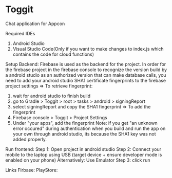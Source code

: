 # Toggit
Chat application for Appcon

Required IDEs
1. Android Studio
2. Visual Studio Code(Only if you want to make changes to index.js which contains the code for cloud functions)

Setup Backend:
Firebase is used as the backend for the project.
In order for the firebase project in the firebase console to recognize the version build by a android studio as an authorized version 
that can make database calls, you need to add your android studio SHA1 certificate fingerprints to the firebase project settings
=> To retrieve fingerprint:
  1. wait for android studio to finish build
  2. go to Gradle > Toggit > root > tasks > android > signingReport
  3. select signingReport and copy the SHA1 fingerprint
=> To add the fingerprint
  1. Firebase console > Toggit > Project Settings
  2. Under "your apps", add the fingerprint
Note: if you get "an unknown error occured" during authentication when you build and run the app on your own through android studio,
its because the SHA1 key was not added properly.

Run frontend:
Step 1: Open project in android studio
Step 2: Connect your mobile to the laptop using USB (target device + ensure developer mode is enabled on your phone)
        Alternatively: Use Emulator
Step 3: click run

Links
Firbase:
PlayStore:
